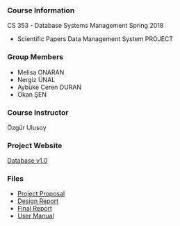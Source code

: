 ### Course Information
CS 353 - Database Systems Management Spring 2018
- Scientific Papers Data Management System PROJECT


### Group Members
- Melisa ONARAN
- Nergiz ÜNAL
- Aybüke Ceren DURAN
- Okan ŞEN

### Course Instructor
Özgür Ulusoy

### Project Website
[Database v1.0](https://mellonaran.github.io/)

### Files
- [Project Proposal](https://drive.google.com/drive/u/0/folders/1bFOV7qkgdRzkzeArFQ_Pjm_y3dFFfn_V)
- [Design Report](https://drive.google.com/drive/u/0/folders/1gMv0q_GMR2y7WjjWaHjBhUvOr0ULbKV3)
- [Final Report](https://drive.google.com/drive/u/0/folders/147bk3rpqh5es0uB5KRB4R7QtWEvw_xWv)
- [User Manual](https://drive.google.com/drive/u/0/folders/1UPV6L9Ohsi-Z94lTUifWbZxIe2AWimMp)
